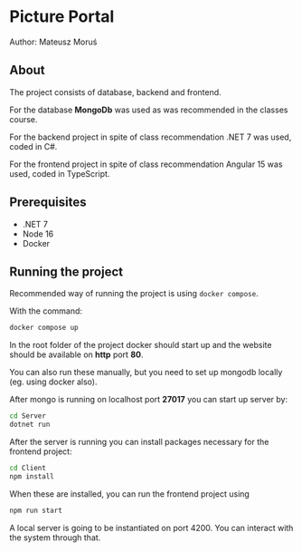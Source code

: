 # Picture Portal

Author: Mateusz Moruś

## About

The project consists of database, backend and frontend.

For the database **MongoDb** was used as was recommended in the classes course.

For the backend project in spite of class recommendation .NET 7 was used, coded in C#.

For the frontend project in spite of class recommendation Angular 15 was used, coded in TypeScript.

## Prerequisites

- .NET 7
- Node 16
- Docker

## Running the project

Recommended way of running the project is using `docker compose`.

With the command:

```sh
docker compose up
```

In the root folder of the project docker should start up and the website should be available on **http** port **80**.

You can also run these manually, but you need to set up mongodb locally (eg. using docker also).

After mongo is running on localhost port **27017** you can start up server by:

```sh
cd Server
dotnet run
```

After the server is running you can install packages necessary for the frontend project:

```sh
cd Client
npm install
```

When these are installed, you can run the frontend project using

```sh
npm run start
```

A local server is going to be instantiated on port 4200. You can interact with the system through that.
